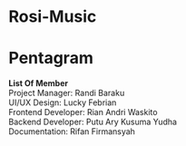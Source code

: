 # Rosi-Music

# Pentagram
**List Of Member** </br>
Project Manager: Randi Baraku </br>
UI/UX Design: Lucky Febrian </br>
Frontend Developer: Rian Andri Waskito </br>
Backend Developer: Putu Ary Kusuma Yudha </br>
Documentation: Rifan Firmansyah </br>
